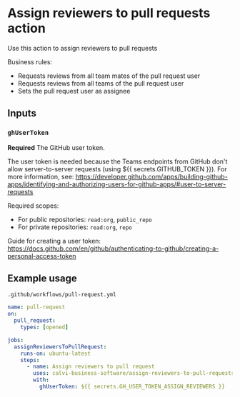 # Assign reviewers to pull requests action

Use this action to assign reviewers to pull requests

Business rules:
* Requests reviews from all team mates of the pull request user
* Requests reviews from all teams of the pull request user
* Sets the pull request user as assignee

## Inputs

### `ghUserToken`

**Required** The GitHub user token.

The user token is needed because the Teams endpoints from GitHub don't allow server-to-server requests (using ${{ secrets.GITHUB_TOKEN }}). For more information, see: https://developer.github.com/apps/building-github-apps/identifying-and-authorizing-users-for-github-apps/#user-to-server-requests

Required scopes:
* For public repositories: `read:org`, `public_repo`
* For private repositories:  `read:org`, `repo`

Guide for creating a user token: https://docs.github.com/en/github/authenticating-to-github/creating-a-personal-access-token

## Example usage

`.github/workflows/pull-request.yml`

```yaml
name: pull-request
on:
  pull_request:
    types: [opened]

jobs:
  assignReviewersToPullRequest:
    runs-on: ubuntu-latest
    steps:
      - name: Assign reviewers to pull request
        uses: calvi-business-software/assign-reviewers-to-pull-requests@v1
        with:
          ghUserToken: ${{ secrets.GH_USER_TOKEN_ASSIGN_REVIEWERS }}
```
